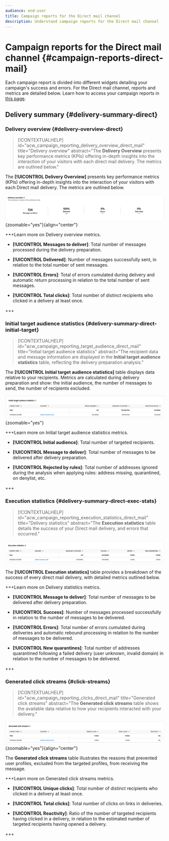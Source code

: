 ```yaml
---
audience: end-user
title: Campaign reports for the Direct mail channel
description: Understand campaign reports for the Direct mail channel
---
```

# Campaign reports for the Direct mail channel {#campaign-reports-direct-mail}

Each campaign report is divided into different widgets detailing your campaign's success and errors. For the Direct mail channel, reports and metrics are detailed below. Learn how to access your campaign reports in [this page](campaign-reports.md).

## Delivery summary {#delivery-summary-direct}

### Delivery overview {#delivery-overview-direct}

>[!CONTEXTUALHELP]
>id="acw_campaign_reporting_delivery_overview_direct_mail"
>title="Delivery overview"
>abstract="The **Delivery Overview** presents key performance metrics (KPIs) offering in-depth insights into the interaction of your visitors with each direct mail delivery. The metrics are outlined below."

The **[!UICONTROL Delivery Overview]** presents key performance metrics (KPIs) offering in-depth insights into the interaction of your visitors with each Direct mail delivery. The metrics are outlined below.

![](assets/direct-mail-campaign-overview.png){zoomable="yes"}{align="center"}

+++Learn more on Delivery overview metrics.

* **[!UICONTROL Messages to deliver]**: Total number of messages processed during the delivery preparation.

* **[!UICONTROL Delivered]**: Number of messages successfully sent, in relation to the total number of sent messages.

* **[!UICONTROL Errors]**: Total of errors cumulated during delivery and automatic return processing in relation to the total number of sent messages.

* **[!UICONTROL Total clicks]**: Total number of distinct recipients who clicked in a delivery at least once.

+++

### Initial target audience statistics {#delivery-summary-direct-initial-target}

>[!CONTEXTUALHELP]
>id="acw_campaign_reporting_target_audience_direct_mail"
>title="Initial target audience statistics"
>abstract="The recipient data and message information are displayed in the **Initial target audience statistics** table, reflecting the delivery preparation analysis."

The **[!UICONTROL Initial target audience statistics]** table displays data relative to your recipients. Metrics are calculated during delivery preparation and show: the initial audience, the number of messages to send, the number of recipients excluded.

![](assets/direct-mail-campaign-target-audience.png){zoomable="yes"}

+++Learn more on Initial target audience statistics metrics.

* **[!UICONTROL Initial audience]**: Total number of targeted recipients.

* **[!UICONTROL Message to deliver]**: Total number of messages to be delivered after delivery preparation.

* **[!UICONTROL Rejected by rules]**: Total number of addresses ignored during the analysis when applying rules: address missing, quarantined, on denylist, etc.

+++

### Execution statistics {#delivery-summary-direct-exec-stats}

>[!CONTEXTUALHELP]
>id="acw_campaign_reporting_execution_statistics_direct_mail"
>title="Delivery statistics"
>abstract="The **Execution statistics** table details the success of your Direct mail delivery, and errors that occurred."

![](assets/direct-mail-campaign-exec.png)

The **[!UICONTROL Execution statistics]** table provides a breakdown of the success of every direct mail delivery, with detailed metrics outlined below.

+++Learn more on Delivery statistics metrics.

* **[!UICONTROL Message to deliver]**: Total number of messages to be delivered after delivery preparation.

* **[!UICONTROL Success]**: Number of messages processed successfully in relation to the number of messages to be delivered.

* **[!UICONTROL Errors]**: Total number of errors cumulated during deliveries and automatic rebound processing in relation to the number of messages to be delivered.

* **[!UICONTROL New quarantines]**: Total number of addresses quarantined following a failed delivery (user unknown, invalid domain) in relation to the number of messages to be delivered.

+++

### Generated click streams {#click-streams}

>[!CONTEXTUALHELP]
>id="acw_campaign_reporting_clicks_direct_mail"
>title="Generated click streams"
>abstract="The **Generated click streams** table shows the available data relative to how your recipients interacted with your delivery."

![](assets/direct-mail-campaign-clicks.png){zoomable="yes"}{align="center"}

The **Generated click streams** table illustrates the reasons that prevented user profiles, excluded from the targeted profiles, from receiving the message.

+++Learn more on Generated click streams metrics.

* **[!UICONTROL Unique clicks]**: Total number of distinct recipients who clicked in a delivery at least once.

* **[!UICONTROL Total clicks]**: Total number of clicks on links in deliveries.

* **[!UICONTROL Reactivity]**: Ratio of the number of targeted recipients having clicked in a delivery, in relation to the estimated number of targeted recipients having opened a delivery.

+++
